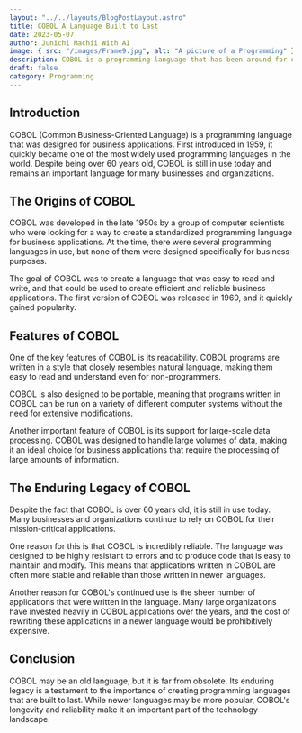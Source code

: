 ```yaml
---
layout: "../../layouts/BlogPostLayout.astro"
title: COBOL A Language Built to Last
date: 2023-05-07
author: Junichi Machii With AI
image: { src: "/images/Frame9.jpg", alt: "A picture of a Programming" }
description: COBOL is a programming language that has been around for over 60 years and is still used today in many critical business applications. This article provides a comprehensive overview of COBOL, its history, its use cases, and its continued relevance in the modern world of technology.
draft: false
category: Programming
---
```


## Introduction
COBOL (Common Business-Oriented Language) is a programming language that was designed for business applications. First introduced in 1959, it quickly became one of the most widely used programming languages in the world. Despite being over 60 years old, COBOL is still in use today and remains an important language for many businesses and organizations.

## The Origins of COBOL
COBOL was developed in the late 1950s by a group of computer scientists who were looking for a way to create a standardized programming language for business applications. At the time, there were several programming languages in use, but none of them were designed specifically for business purposes.

The goal of COBOL was to create a language that was easy to read and write, and that could be used to create efficient and reliable business applications. The first version of COBOL was released in 1960, and it quickly gained popularity.

## Features of COBOL
One of the key features of COBOL is its readability. COBOL programs are written in a style that closely resembles natural language, making them easy to read and understand even for non-programmers.

COBOL is also designed to be portable, meaning that programs written in COBOL can be run on a variety of different computer systems without the need for extensive modifications.

Another important feature of COBOL is its support for large-scale data processing. COBOL was designed to handle large volumes of data, making it an ideal choice for business applications that require the processing of large amounts of information.

## The Enduring Legacy of COBOL
Despite the fact that COBOL is over 60 years old, it is still in use today. Many businesses and organizations continue to rely on COBOL for their mission-critical applications.

One reason for this is that COBOL is incredibly reliable. The language was designed to be highly resistant to errors and to produce code that is easy to maintain and modify. This means that applications written in COBOL are often more stable and reliable than those written in newer languages.

Another reason for COBOL's continued use is the sheer number of applications that were written in the language. Many large organizations have invested heavily in COBOL applications over the years, and the cost of rewriting these applications in a newer language would be prohibitively expensive.

## Conclusion
COBOL may be an old language, but it is far from obsolete. Its enduring legacy is a testament to the importance of creating programming languages that are built to last. While newer languages may be more popular, COBOL's longevity and reliability make it an important part of the technology landscape.